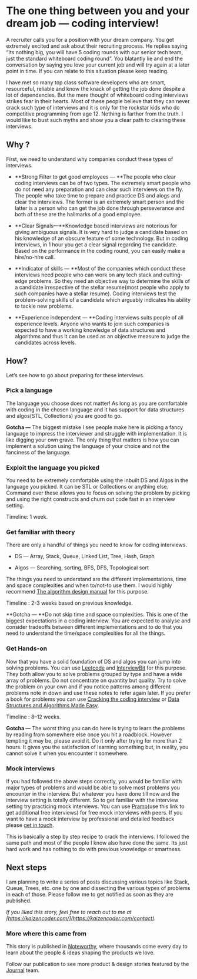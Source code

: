 
# The one thing between you and your dream job — coding interview!

A recruiter calls you for a position with your dream company. You get extremely excited and ask about their recruiting process. He replies saying “Its nothing big, you will have 5 coding rounds with our senior tech team, just the standard whiteboard coding round”. You blatantly lie and end the conversation by saying you love your current job and will try again at a later point in time. If you can relate to this situation please keep reading.

I have met so many top class software developers who are smart, resourceful, reliable and know the knack of getting the job done despite a lot of dependencies. But the mere thought of whiteboard coding interviews strikes fear in their hearts. Most of these people believe that they can never crack such type of interviews and it is only for the rockstar kids who do competitive programming from age 12. Nothing is farther from the truth. I would like to bust such myths and show you a clear path to clearing these interviews.

## Why ?

First, we need to understand why companies conduct these types of interviews.

* **Strong Filter to get good employees — **The people who clear coding interviews can be of two types. The extremely smart people who do not need any preparation and can clear such interviews on the fly. The people who take time to prepare and practice DS and alogs and clear the interviews. The former is an extremely smart person and the latter is a person who can get the job done through perseverance and both of these are the hallmarks of a good employee.

* **Clear Signals—**Knowledge based interviews are notorious for giving ambiguous signals. It is very hard to judge a candidate based on his knowledge of an obscure feature of some technology. But in coding interviews, in 1 hour you get a clear signal regarding the candidate. Based on the performance in the coding round, you can easily make a hire/no-hire call.

* **Indicator of skills — **Most of the companies which conduct these interviews need people who can work on any tech stack and cutting-edge problems. So they need an objective way to determine the skills of a candidate irrespective of the stellar resume(most people who apply to such companies have a stellar resume). Coding interviews test the problem-solving skills of a candidate which arguably indicates his ability to tackle new problems.

* **Experience independent — **Coding interviews suits people of all experience levels. Anyone who wants to join such companies is expected to have a working knowledge of data structures and algorithms and thus it can be used as an objective measure to judge the candidates across levels.

## How?

Let’s see how to go about preparing for these interviews.

### Pick a language

The language you choose does not matter! As long as you are comfortable with coding in the chosen language and it has support for data structures and algos(STL, Collections) you are good to go.

**Gotcha —** The biggest mistake I see people make here is picking a fancy language to impress the interviewer and struggle with implementation. It is like digging your own grave. The only thing that matters is how you can implement a solution using the language of your choice and not the fanciness of the language.

### Exploit the language you picked

You need to be extremely comfortable using the inbuilt DS and Algos in the language you picked. It can be STL or Collections or anything else. Command over these allows you to focus on solving the problem by picking and using the right constructs and churn out code fast in an interview setting.

Timeline: 1 week.

### Get familiar with theory

There are only a handful of things you need to know for coding interviews.

* DS — Array, Stack, Queue, Linked List, Tree, Hash, Graph

* Algos — Searching, sorting, BFS, DFS, Topological sort

The things you need to understand are the different implementations, time and space complexities and when to/not-to use them. I would highly recommend [The algorithm design manual](https://amzn.to/2M7fS3S) for this purpose.

Timeline : 2-3 weeks based on previous knowledge.

**Gotcha — **Do not skip time and space complexities. This is one of the biggest expectations in a coding interview. You are expected to analyse and consider tradeoffs between different implementations and to do that you need to understand the time/space complexities for all the things.

### Get Hands-on

Now that you have a solid foundation of DS and algos you can jump into solving problems. You can use [Leetcode](https://leetcode.com/) and [InterviewBit](http://interviewbit.com) for this purpose. They both allow you to solve problems grouped by type and have a wide array of problems. Do not concentrate on quantity but quality. Try to solve the problem on your own and if you notice patterns among different problems note in down and use these notes to refer again later. If you prefer a book for problems you can use [Cracking the coding interview](https://amzn.to/2MCpyR3) or [Data Structures and Algorithms Made Easy](https://amzn.to/2McLdTs).

Timeline : 8–12 weeks.

**Gotcha —** The worst thing you can do here is trying to learn the problems by reading from somewhere else once you hit a roadblock. However tempting it may be, please avoid it. Do it only after trying for more than 2 hours. It gives you the satisfaction of learning something but, in reality, you cannot solve it when you encounter it somewhere.

### Mock interviews

If you had followed the above steps correctly, you would be familiar with major types of problems and would be able to solve most problems you encounter in the interview. But whatever you have done till now and the interview setting is totally different. So to get familiar with the interview setting try practicing mock interviews. You can use [Pramp](https://pramp.com/promo/srinivasan)(use this link to get additional free interviews) for free mock interviews with peers. If you want to have a mock interview by professional and detailed feedback please [get in touch](https://kaizencoder.com/contact).

This is basically a step by step recipe to crack the interviews. I followed the same path and most of the people I know also have done the same. Its just hard work and has nothing to do with previous knowledge or smartness.

## Next steps

I am planning to write a series of posts discussing various topics like Stack, Queue, Trees, etc. one by one and dissecting the various types of problems in each of those. Please follow me to get notified as soon as they are published.

*If you liked this story, feel free to reach out to me at [https://kaizencoder.com/](https://kaizencoder.com/contact).*

### More where this came from

This story is published in [Noteworthy](http://blog.usejournal.com), where thousands come every day to learn about the people & ideas shaping the products we love.

Follow our publication to see more product & design stories featured by the [Journal](https://usejournal.com/?utm_source=usejournal.com&utm_medium=blog&utm_campaign=guest_post) team.

